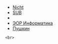  <HTML style="width:100%;height:100%;">
 <head>
 </head>
  <body>
   <ul>
     <li><a href= "/nicht/">Nicht</a></li>
     <li><a href= "/sub/">SUB</a></li>
     <li>&nbsp</li>
     <li><a href= "/informatika/">ЭОР Информатика</a> </li>
     <li><a href= "/pushkin/">Пушкин</a> </li>
    
  </ul>  
    
    <br>

  </body>
 </HTML>

